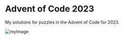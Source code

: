 # Advent of Code 2023

My solutions for puzzles in the Advent of Code for 2023. 


![myImage](https://media.giphy.com/media/RO03L0GSZbRn2ml7m8/giphy.gif)
